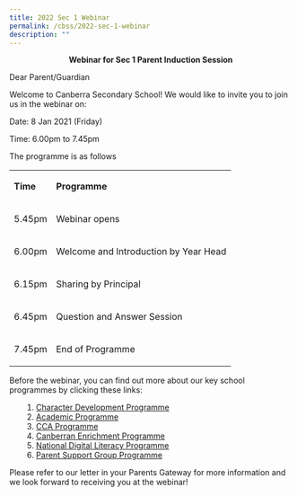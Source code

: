 ```yaml
---
title: 2022 Sec 1 Webinar
permalink: /cbss/2022-sec-1-webinar
description: ""
---
```

<p style="text-align: center;"><strong>Webinar for Sec 1 Parent Induction Session</strong></p>
<p>Dear Parent/Guardian</p>
<p>Welcome to Canberra Secondary School! We would like to invite you to join us in the webinar on:</p>
<p>Date: 8 Jan 2021 (Friday)</p>
<p>Time: 6.00pm to 7.45pm</p>
<p>The programme is as follows</p>
<table width="100%">
<tbody>
<tr>
<td>
<p><strong>Time</strong></p>
</td>
<td>
<p><strong>Programme</strong></p>
</td>
</tr>
<tr>
<td>
<p>5.45pm</p>
</td>
<td>
<p>Webinar opens</p>
</td>
</tr>
<tr>
<td>
<p>6.00pm</p>
</td>
<td>
<p>Welcome and Introduction by Year Head</p>
</td>
</tr>
<tr>
<td>
<p>6.15pm</p>
</td>
<td>
<p>Sharing by Principal</p>
</td>
</tr>
<tr>
<td>
<p>6.45pm</p>
</td>
<td>
<p>Question and Answer Session</p>
</td>
</tr>
<tr>
<td>
<p>7.45pm</p>
</td>
<td>
<p>End of Programme</p>
</td>
</tr>
</tbody>
</table>
<div>
<p>Before the webinar, you can find out more about our key school programmes by clicking these links:</p>
<ol>
<ol>
<li><a href="https://canberrasec.moe.edu.sg/qql/slot/u150/2021/Parents/Webinar%20Resources/2021%20Sec%201%20Webinar/1.%20Character%20Development%20Programme.pdf" target="_blank" rel="noopener">Character Development Programme</a></li>
<li><a href="https://canberrasec.moe.edu.sg/qql/slot/u150/2021/Parents/Webinar%20Resources/2021%20Sec%201%20Webinar/2.%20Academic%20Programme.pdf" target="_blank" rel="noopener">Academic Programme</a></li>
<li><a href="https://canberrasec.moe.edu.sg/qql/slot/u150/2021/Parents/Webinar%20Resources/2021%20Sec%201%20Webinar/3.%20CCA%20Progamme.pdf" target="_blank" rel="noopener">CCA Programme</a></li>
<li><a href="https://canberrasec.moe.edu.sg/qql/slot/u150/2021/Parents/Webinar%20Resources/2021%20Sec%201%20Webinar/4.%20Canberran%20Enrichment%20Programme%20CEP.pdf" target="_blank" rel="noopener">Canberran Enrichment Programme</a></li>
<li><a href="https://canberrasec.moe.edu.sg/qql/slot/u150/2021/Parents/Webinar%20Resources/2021%20Sec%201%20Webinar/5.%20National%20Digital%20Literacy%20Programme.pdf" target="_blank" rel="noopener">National Digital Literacy Programme</a></li>
<li><a href="https://canberrasec.moe.edu.sg/qql/slot/u150/2021/Parents/Webinar%20Resources/2021%20Sec%201%20Webinar/6.%20Parent%20Support%20Group%20Programme.pdf" target="_blank" rel="noopener">Parent Support Group Programme</a></li>
</ol>
</ol>
<p>Please refer to our letter in your Parents Gateway for more information and we look forward to receiving you at the webinar!</p>
</div>